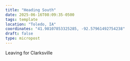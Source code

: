 ```yaml
---
title: "Heading South"
date: 2025-06-16T08:09:35-0500
tags: template
location: "Toledo, IA"
coordinates: "41.98107853325285, -92.57961492754238"
draft: false
type: micropost
---
```

Leaving for Clarksville
